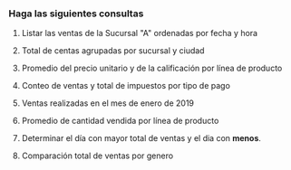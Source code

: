 ### Haga las siguientes consultas

1. Listar las ventas de la Sucursal "A" ordenadas por fecha y hora

2. Total de centas agrupadas por sucursal y ciudad

3. Promedio del precio unitario y de la calificación por línea de producto

4. Conteo de ventas y total de impuestos por tipo de pago

5. Ventas realizadas en el mes de enero de 2019

6. Promedio de cantidad vendida por línea de producto

7. Determinar el día con mayor total de ventas y el dia con **menos**.

8. Comparación total de ventas por genero